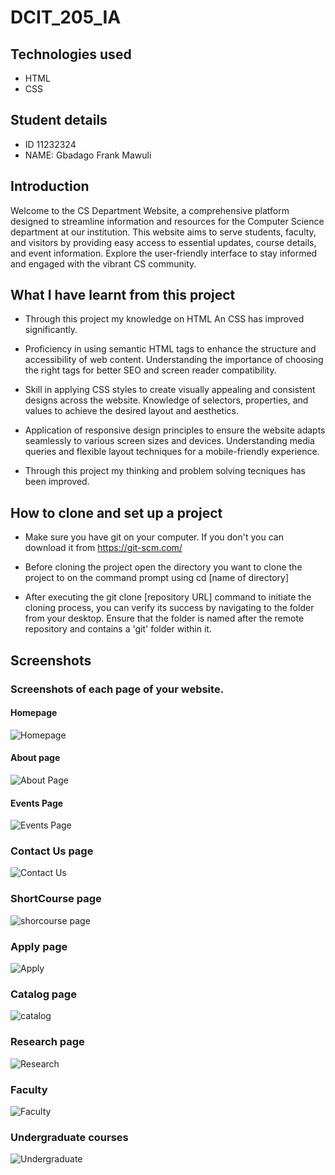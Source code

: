 # **DCIT_205_IA**

## Technologies used

+ HTML
+ CSS

## Student details 

+ ID 11232324
+ NAME: Gbadago Frank Mawuli


## Introduction

  Welcome to the CS Department Website, a comprehensive platform designed to streamline information and resources for the Computer Science department at our institution. This website aims to serve students, faculty, and visitors by providing easy access to essential updates, course details, and event information. Explore the user-friendly interface to stay informed and engaged with the vibrant CS community.


## What I have learnt from this project

+ Through this project my knowledge on HTML An CSS has improved significantly. 

+ Proficiency in using semantic HTML tags to enhance the structure and accessibility of web content. Understanding the importance of choosing the right tags for better SEO and screen reader compatibility.

+ Skill in applying CSS styles to create visually appealing and consistent designs across the website. Knowledge of selectors, properties, and values to achieve the desired layout and aesthetics.

+ Application of responsive design principles to ensure the website adapts seamlessly to various screen sizes and devices. Understanding media queries and flexible layout techniques for a mobile-friendly experience.

+ Through this project my thinking and problem solving tecniques has been improved. 


## How to clone and set up a project

+ Make sure you have git on your computer. If you don't you can download it from https://git-scm.com/

+ Before cloning the project open the directory you want to clone the project to on the command prompt using cd [name of directory]

+ After executing the git clone [repository URL] command to initiate the cloning process, you can verify its success by navigating to the folder from your desktop. Ensure that the folder is named after the remote repository and contains a 'git' folder within it.


## Screenshots 

### Screenshots of each page of your website.

#### Homepage

![Homepage](/Screenshots/home.png)

#### About page

![About Page](/Screenshots/About.png)

#### Events Page

![Events Page](/Screenshots/Event.png)

### Contact Us page

![Contact Us](/Screenshots/contact%20us.png)

### ShortCourse page

![shorcourse page](/Screenshots/shortCourses.png)


### Apply page

![Apply](/Screenshots/Apply.png)


### Catalog page

![catalog](/Screenshots/Catalog.png)


### Research page 

![Research](/Screenshots/Research.png)

### Faculty

![Faculty](/Screenshots/Faculty.png)

### Undergraduate courses

![Undergraduate](/Screenshots/undergraduate.png)
